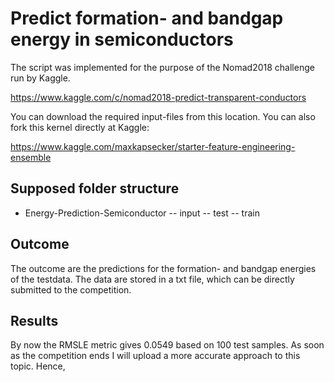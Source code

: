 # Predict formation- and bandgap energy in semiconductors

The script was implemented for the purpose of the Nomad2018 challenge run by Kaggle.

https://www.kaggle.com/c/nomad2018-predict-transparent-conductors

You can download the required input-files from this location.
You can also fork this kernel directly at Kaggle:

https://www.kaggle.com/maxkapsecker/starter-feature-engineering-ensemble

## Supposed folder structure

- Energy-Prediction-Semiconductor
  -- input
    -- test
    -- train

## Outcome
The outcome are the predictions for the formation- and bandgap energies of the testdata. The data are stored in a txt file, which can be directly submitted to the competition.

## Results
By now the RMSLE metric gives 0.0549 based on 100 test samples. As soon as the competition ends I will upload a more accurate approach to this topic. Hence, 
